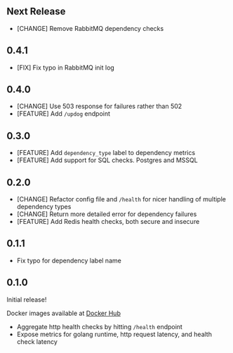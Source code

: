 ## Next Release

- [CHANGE] Remove RabbitMQ dependency checks

## 0.4.1

- [FIX] Fix typo in RabbitMQ init log

## 0.4.0

- [CHANGE] Use 503 response for failures rather than 502
- [FEATURE] Add `/updog` endpoint

## 0.3.0

- [FEATURE] Add `dependency_type` label to dependency metrics
- [FEATURE] Add support for SQL checks. Postgres and MSSQL 

## 0.2.0

- [CHANGE] Refactor config file and `/health` for nicer handling of multiple dependency types
- [CHANGE] Return more detailed error for dependency failures
- [FEATURE] Add Redis health checks, both secure and insecure


## 0.1.1

- Fix typo for dependency label name

## 0.1.0

Initial release! 

Docker images available at [Docker Hub](https://hub.docker.com/r/benclapp/updog)

- Aggregate http health checks by hitting `/health` endpoint
- Expose metrics for golang runtime, http request latency, and health check latency
